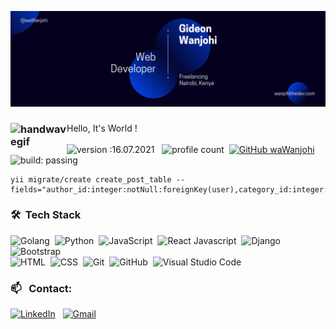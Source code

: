 ![Banner Image](Banner.png?raw=true "Banner Image")

### <img alt="handwavegif" src="https://media.giphy.com/media/l0IycTYBz94kaXNTy/giphy.gif" width='90' align="left"/>
 
Hello, It's World !
\
\
![version :16.07.2021](https://img.shields.io/badge/version-16.07.2021-informational) &nbsp;
![profile count](https://komarev.com/ghpvc/?username=AbhishekSinghDhadwal&color=red)&nbsp;
[![GitHub waWanjohi](https://img.shields.io/github/followers/waWanjohi?label=follow&style=social)](https://github.com/waWanjohi)&nbsp;
![build: passing](https://img.shields.io/badge/build-passing-success)


<!-- ### 👨🏻‍💻 &nbsp; I'm Fullstack Developer -->

```
yii migrate/create create_post_table --fields="author_id:integer:notNull:foreignKey(user),category_id:integer:defaultValue(1):foreignKey,title:string,body:text"
```
### 🛠 &nbsp;Tech Stack

![Golang](https://img.shields.io/badge/-Go-05122A?style=flat&logo=go)&nbsp;
![Python](https://img.shields.io/badge/-Python-05122A?style=flat&logo=python)&nbsp;
![JavaScript](https://img.shields.io/badge/-JavaScript-05122A?style=flat&logo=javascript)&nbsp;
![React Javascript](https://img.shields.io/badge/-React-05122A?style=flat&logo=React&JavaScript)&nbsp;
![Django](https://img.shields.io/badge/-Django-05122A?style=flat&logo=django&logoColor=092E20)&nbsp;
![Bootstrap](https://img.shields.io/badge/-Bootstrap-05122A?style=flat&logo=bootstrap&logoColor=563D7C)\
![HTML](https://img.shields.io/badge/-HTML-05122A?style=flat&logo=HTML5)&nbsp;
![CSS](https://img.shields.io/badge/-CSS-05122A?style=flat&logo=CSS3&logoColor=1572B6)&nbsp;
![Git](https://img.shields.io/badge/-Git-05122A?style=flat&logo=git)&nbsp;
![GitHub](https://img.shields.io/badge/-GitHub-05122A?style=flat&logo=github)&nbsp;
![Visual Studio Code](https://img.shields.io/badge/-Visual%20Studio%20Code-05122A?style=flat&logo=visual-studio-code&logoColor=007ACC)&nbsp;


### 📫 &nbsp; Contact:


<a href="https://ke.linkedin.com/in/gideon-wanjohi-11b364157" target="_blank"><img alt="LinkedIn" src="https://img.shields.io/badge/linkedin%20-%230077B5.svg?&style=flat&logo=linkedin&logoColor=white"/></a> &nbsp;
<a href="mailto:gideonwanjohi1@gmail.com"><img alt="Gmail" src="https://img.shields.io/badge/Gmail-D14836?style=flat&logo=gmail&logoColor=white" /></a> &nbsp;


<!-- ![My GitHub stats](https://github-readme-stats.vercel.app/api?username=waWanjohi&show_icons=true&theme=dark)&nbsp; -->
<!-- [![Top Langs](https://github-readme-stats.vercel.app/api/top-langs/?username=waWanjohi&layout=compact)](https://github.com/waWanjohi/github-readme-stats) -->
